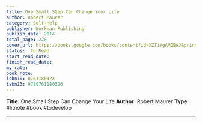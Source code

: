 ```yaml
---
title: One Small Step Can Change Your Life
author: Robert Maurer
category: Self-Help
publisher: Workman Publishing
publish_date: 2014
total_page: 228
cover_url: https://books.google.com/books/content?id=XZTiAgAAQBAJ&printsec=frontcover&img=1&zoom=1&source=gbs_api
status:  To Read
start_read_date: 
finish_read_date: 
my_rate: 
book_note: 
isbn10: 076118032X
isbn13: 9780761180326
---
```

**Title:** One Small Step Can Change Your Life
**Author:** Robert Maurer
**Type:** #litnote #book #todevelop 

---
